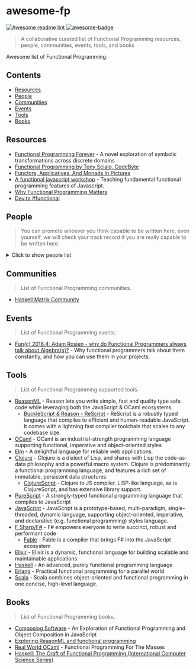# awesome-fp

[![Awesome readme lint](https://github.com/fncolon/awesome-fp/actions/workflows/awesome-lint.yml/badge.svg)](https://github.com/fncolon/awesome-fp/actions/workflows/awesome-lint.yml)
[![awesome-badge](https://awesome.re/badge.svg)](https://awesome.re)

> A collaborative curated list of Functional Programming resources, people, communities, events, tools, and books

Awesome list of Functional Programming.

## Contents

- [Resources](#resources)
- [People](#people)
- [Communities](#communities)
- [Events](#events)
- [Tools](#tools)
- [Books](#books)

## Resources

- [Functional Programming Forever](https://slides.com/thomasomans/functional-programming-forever/) - 
A novel exploration of symbolic transformations across discrete domains
- [Functional Programming by Tony Scialo, CodeByte](https://tony-scialo.github.io/slides-functional-programing)
- [Functors, Applicatives, And Monads In Pictures](https://adit.io/posts/2013-04-17-functors,_applicatives,_and_monads_in_pictures.html)
- [A functional javascript workshop](https://github.com/timoxley/functional-javascript-workshop) - Teaching fundamental functional programming features of Javascript.
- [Why Functional Programming Matters](https://www.cs.kent.ac.uk/people/staff/dat/miranda/whyfp90.pdf)
- [Dev.to #functional](https://dev.to/t/functional)

## People

> You can promote whoever you think capable to be written here, even yourself, we will check your track record if you are really capable to be written here

<details>
<summary>Click to show people list</summary>

- [@ri7nz](https://github.com/ri7nz)
- [@dewey92](https://github.com/dewey92)
- [@broerjuang](https://github.com/broerjuang)
- [@squest](https://github.com/squest)
- [@rubiagatra](https://github.com/rubiagatra)
- [@artileda](https://github.com/artileda)
- [@miciek](https://github.com/miciek)
- [@chenglou](https://github.com/chenglou)

</details>



## Communities

> List of Functional Programming communities.

- [Haskell Matrix Community](https://riot.im/app/#/room/#haskell:matrix.org)

## Events

> List of Functional Programming events.

- [Fun(c) 2018.4: Adam Rosien - why do Functional Programmers always talk about Algebra(s)?](https://www.youtube.com/watch?v=s2ay9nEW3ak) - Why functional programmers talk about them constantly, and how you can use them in your projects.

## Tools

> List of Functional Programming supported tools.

- [ReasonML](https://reasonml.github.io/) - Reason lets you write simple, fast and quality type safe code while leveraging both the JavaScript & OCaml ecosystems.
  - [BuckleScript & Reason - ReScript](https://rescript-lang.org/) - ReScript is a robustly typed language that compiles to efficient and human-readable JavaScript. It comes with a lightning fast compiler toolchain that scales to any codebase size.
- [OCaml](https://ocaml.org/) - OCaml is an industrial-strength programming language supporting functional, imperative and object-oriented styles
- [Elm](https://elm-lang.org/) - A delightful language
for reliable web applications.
- [Clojure](https://clojure.org/) - Clojure is a dialect of Lisp, and shares with Lisp the code-as-data philosophy and a powerful macro system. Clojure is predominantly a functional programming language, and features a rich set of immutable, persistent data structures.
  - [ClojureScript](https://github.com/clojure/clojurescript) - Clojure to JS compiler. LISP-like language, as is ClojureScript, and has extensive library support.
- [PureScript](https://www.purescript.org/) - A strongly-typed functional programming language that compiles to JavaScript
- [JavaScript](https://developer.mozilla.org/en-US/docs/Web/JavaScript) - JavaScript is a prototype-based, multi-paradigm, single-threaded, dynamic language, supporting object-oriented, imperative, and declarative (e.g. functional programming) styles language.
- [F Sharp/F#](https://fsharp.org/) - F# empowers everyone to write succinct, robust and performant code
  - [Fable](https://fable.io/) - Fable is a compiler that brings F# into the JavaScript ecosystem
- [Elixir](https://elixir-lang.org/) - Elixir is a dynamic, functional language for building scalable and maintainable applications.
- [Haskell](https://www.haskell.org/) - An advanced, purely functional programming language
- [Erlang](https://www.erlang.org/) - Practical functional programming
for a parallel world
- [Scala](https://www.scala-lang.org/) - Scala combines object-oriented and functional programming in one concise, high-level language.

## Books

> List of Functional Programming books.

- [Composing Software](https://leanpub.com/composingsoftware) - An Exploration of Functional Programming and Object Composition in JavaScript
- [Exploring ReasonML and functional programming](http://reasonmlhub.com/exploring-reasonml/)
- [Real World OCaml](https://dev.realworldocaml.org/) - Functional Programming For The Masses
- [Haskell: The Craft of Functional Programming (International Computer Science Series)](https://www.amazon.com/Haskell-Functional-Programming-International-Computer-ebook/dp/B015YA15LI)
